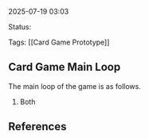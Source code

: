 2025-07-19 03:03

Status:

Tags: [[Card Game Prototype]]

## Card Game Main Loop
The main loop of the game is as follows.
1. Both


## References

